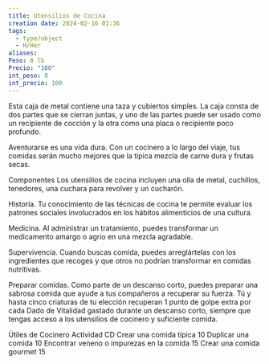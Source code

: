 ```yaml
---
title: Utensilios de Cocina
creation date: 2024-02-16 01:36
tags:
  - type/object
  - H/Her
aliases: 
Peso: 8 lb
Precio: "100"
int_peso: 8
int_precio: 100
---
```

Esta caja de metal contiene una taza y cubiertos simples. La caja consta de dos partes que se cierran juntas, y uno de las partes puede ser usado como un recipiente de cocción y la otra como una placa o recipiente poco profundo.

Aventurarse es una vida dura. Con un cocinero a lo largo del viaje, tus comidas serán mucho mejores que la típica mezcla de carne dura y frutas secas.

Componentes Los utensilios de cocina incluyen una olla de metal, cuchillos, tenedores, una cuchara para revolver y un cucharón.

Historia. Tu conocimiento de las técnicas de cocina te permite evaluar los patrones sociales involucrados en los hábitos alimenticios de una cultura.

Medicina. Al administrar un tratamiento, puedes transformar un medicamento amargo o agrio en una mezcla agradable.

Supervivencia. Cuando buscas comida, puedes arreglártelas con los ingredientes que recoges y que otros no podrían transformar en comidas nutritivas.

Preparar comidas. Como parte de un descanso corto, puedes preparar una sabrosa comida que ayude a tus compañeros a recuperar su fuerza. Tú y hasta cinco criaturas de tu elección recuperan 1 punto de golpe extra por cada Dado de Vitalidad gastado durante un descanso corto,
siempre que tengas acceso a los utensilios de cocinero y suficiente comida.


Útiles de Cocinero
Actividad                                                                      CD
Crear una comida típica                                               10
Duplicar una comida                                                     10
Encontrar veneno o impurezas en la comida              15
Crear una comida gourmet                                          15